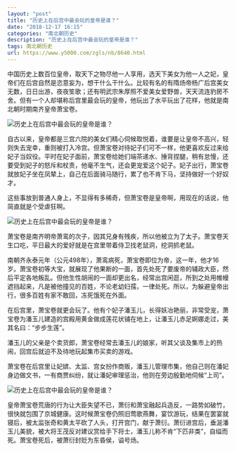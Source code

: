 ```yaml
---
layout: "post"
title: "历史上在后宫中最会玩的皇帝是谁？"
date: "2018-12-17 16:15"
categories: "南北朝历史"
description: "历史上在后宫中最会玩的皇帝是谁？"
tags: 南北朝历史
url: https://www.y5000.com/zgls/nb/8640.html
---
```






中国历史上数百位皇帝，取天下之物尽他一人享用，选天下美女为他一人之妃，皇帝们在后宫自然是恣意妄为，想干什么干什么。比较有名的有隋炀帝杨广后宫美女无数，日日出游，夜夜笙歌；还有明武宗朱厚照不爱美女爱野兽，天天流连豹房不舍。但有一个人却堪称后宫里最会玩的皇帝，他玩出了水平玩出了花样，他就是南北朝时期南齐皇帝萧宝卷。

![历史上在后宫中最会玩的皇帝是谁？](/uploads/allimg/161228/6-16122Q4543A25.JPG)

自古以来，皇帝都是三宫六院的美女们精心伺候取悦着，谁要是让皇帝不高兴，轻则失去宠幸，重则被打入冷宫。但萧宝卷对待妃子们可不一样，他更喜欢反过来给妃子当奴役。平时在妃子面前，萧宝卷给她们端茶递水、捶背捏腿，稍有怠慢，还要受到妃子的怒斥和杖责，他毫不生气，还会更宠爱这个妃子。妃子出行，萧宝卷就放妃子坐在凤辇上，自己在后面骑马随行，累了也不肯下马，坚持做好一个好奴才。

这些事放到普通人身上，不显得有多稀奇，但萧宝卷是皇帝啊，用现在的话说，他简直就是个受虐狂啊。

![历史上在后宫中最会玩的皇帝是谁？](/uploads/allimg/161228/6-16122Q45423941.JPG)

萧宝卷是南齐明帝萧鸾的次子，因其兄身有残疾，所以他被立为了太子。萧宝卷天生口吃，平日最大的爱好就是在宫里带着侍卫找老鼠洞，挖洞抓老鼠。

南朝齐永泰元年（公元498年），萧鸾病死，萧宝卷即位为帝，这一年，他才16岁。萧宝卷初等大宝，就展现了他果断的一面，首先处死了要废帝的辅政大臣，然后平定各地叛乱。但他生性胡闹的一面却更出名，经常出宫闲逛，所到之处用帷幔遮挡起来，凡是被他撞见的百姓，不论老幼妇孺，一律处死。所以，为躲避皇帝出行，很多百姓有家不敢回，冻死饿死在外面。

在后宫里，萧宝卷就更会玩了。他有个妃子潘玉儿，长得妖冶艳丽，非常受宠，萧宝卷为潘玉儿建造的宫殿用黄金做成莲花状铺在地上，让潘玉儿赤足婀娜走过，美其名曰：“步步生莲”。

潘玉儿的父亲是个卖货郎，萧宝卷经常去潘玉儿的娘家，听其父谈及集市上的热闹，回宫后就迫不及待地玩起集市买卖的游戏。

萧宝卷在后宫里让妃嫔、太监、宫女扮作商贩，潘玉儿管理市集，他自己则在潘妃身边做文书，一有商贾纠纷，就让潘妃审理惩治，他则在旁边殷勤地伺候“上司”。

![历史上在后宫中最会玩的皇帝是谁？](/uploads/allimg/161228/6-16122Q45410W5.JPG)

皇帝萧宝卷荒唐的行为让大臣失望不已，萧衍和萧宝融起兵造反，一路势如破竹，很快就包围了京城健康。这时候萧宝卷仍照旧莺歌燕舞，宴饮游玩，结果在罢宴就寝后，被太监张奇和黄太平砍了人头，打开宫门，献于萧衍。萧衍进宫后，垂涎潘玉儿美貌，被大将王茂反对建议赏给手下将士，潘玉儿称不肯“下匹非类”，自缢而死。萧宝卷死后，被萧衍封贬为东昏侯，谥号炀。
